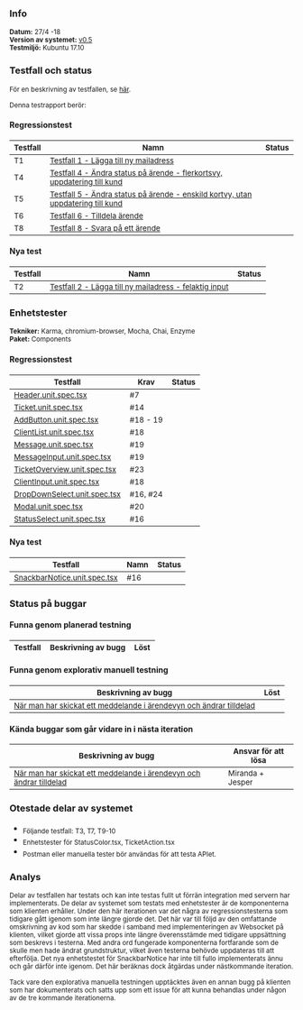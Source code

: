 ### Info
<sub>**Datum:** 27/4 -18</sub>  
<sub>**Version av systemet:** [v0.5]()</sub>  
<sub>**Testmiljö:**  Kubuntu 17.10</sub>

### Testfall och status
<sub>För en beskrivning av testfallen, se [här](https://github.com/1dv611-futurum-project/dokumentation/blob/master/inlämningar/inception/Testspecifikation.md).</sub>    

<sub>Denna testrapport berör:</sub>  

#### Regressionstest

|<sub>Testfall</sub>|<sub>Namn</sub>|<sub>Status</sub>|
|----|--------|------------|
|<sub>T1</sub>|<sub>[Testfall 1 - Lägga till ny mailadress](https://github.com/1dv611-futurum-project/dokumentation/blob/master/inlämningar/inception/Testspecifikation.md)</sub>|<sub><img src="https://upload.wikimedia.org/wikipedia/commons/thumb/5/50/Yes_Check_Circle.svg/2000px-Yes_Check_Circle.svg.png" width="15"></sub>|
|<sub>T4</sub>|<sub>[Testfall 4 - Ändra status på ärende - flerkortsvy, uppdatering till kund](https://github.com/1dv611-futurum-project/dokumentation/blob/master/inlämningar/inception/Testspecifikation.md)</sub>|<sub><img src="https://upload.wikimedia.org/wikipedia/commons/thumb/5/50/Yes_Check_Circle.svg/2000px-Yes_Check_Circle.svg.png" width="15"></sub>|
|<sub>T5</sub>|<sub>[Testfall 5 - Ändra status på ärende - enskild kortvy, utan uppdatering till kund](https://github.com/1dv611-futurum-project/dokumentation/blob/master/inlämningar/inception/Testspecifikation.md)</sub>|<sub><img src="https://upload.wikimedia.org/wikipedia/commons/thumb/5/50/Yes_Check_Circle.svg/2000px-Yes_Check_Circle.svg.png" width="15"></sub>|
|<sub>T6</sub>|<sub>[Testfall 6 - Tilldela ärende](https://github.com/1dv611-futurum-project/dokumentation/blob/master/inlämningar/inception/Testspecifikation.md)</sub>|<sub><img src="https://upload.wikimedia.org/wikipedia/commons/thumb/5/50/Yes_Check_Circle.svg/2000px-Yes_Check_Circle.svg.png" width="15"></sub>|
|<sub>T8</sub>|<sub>[Testfall 8 - Svara på ett ärende](https://github.com/1dv611-futurum-project/dokumentation/blob/master/inlämningar/inception/Testspecifikation.md)</sub>|<sub><img src="https://upload.wikimedia.org/wikipedia/commons/thumb/5/50/Yes_Check_Circle.svg/2000px-Yes_Check_Circle.svg.png" width="15"></sub>|

#### Nya test
|<sub>Testfall</sub>|<sub>Namn</sub>|<sub>Status</sub>|
|----|--------|------------|
|<sub>T2</sub>|<sub>[Testfall 2 - Lägga till ny mailadress - felaktig input](https://github.com/1dv611-futurum-project/dokumentation/blob/master/inlämningar/inception/Testspecifikation.md)</sub>|<sub><img src="https://upload.wikimedia.org/wikipedia/commons/thumb/5/50/Yes_Check_Circle.svg/2000px-Yes_Check_Circle.svg.png" width="15"></sub>|

### Enhetstester
<sub>**Tekniker:**  Karma, chromium-browser, Mocha, Chai, Enzyme</sub>  
<sub>**Paket:**  Components</sub>

#### Regressionstest

|<sub>Testfall</sub>|<sub>Krav</sub>|<sub>Status</sub>|
|----|--------|------------|
|<sub>[Header.unit.spec.tsx](https://github.com/1dv611-futurum-project/futurum-project/blob/client/services/client/test/components/Header/Header.unit.spec.tsx)</sub>|<sub>#7</sub>|<sub><img src="https://upload.wikimedia.org/wikipedia/commons/thumb/5/50/Yes_Check_Circle.svg/2000px-Yes_Check_Circle.svg.png" width="15"></sub>|
|<sub>[Ticket.unit.spec.tsx](https://github.com/1dv611-futurum-project/futurum-project/tree/client/services/client/test/components/Ticket)</sub>|<sub>#14</sub>|<sub><img src="https://upload.wikimedia.org/wikipedia/commons/thumb/5/50/Yes_Check_Circle.svg/2000px-Yes_Check_Circle.svg.png" width="15"></sub>|
|<sub>[AddButton.unit.spec.tsx](https://github.com/1dv611-futurum-project/futurum-project/blob/client/services/client/test/components/AddButton/AddButton.unit.spec.tsx)</sub>|<sub>#18 - 19</sub>|<sub><img src="https://upload.wikimedia.org/wikipedia/commons/thumb/5/50/Yes_Check_Circle.svg/2000px-Yes_Check_Circle.svg.png" width="15"></sub>|
|<sub>[ClientList.unit.spec.tsx](https://github.com/1dv611-futurum-project/futurum-project/blob/client/services/client/test/components/ClientList/ClientList.unit.spec.tsx)</sub>|<sub>#18</sub>|<sub><img src="https://upload.wikimedia.org/wikipedia/commons/thumb/5/50/Yes_Check_Circle.svg/2000px-Yes_Check_Circle.svg.png" width="15"></sub>|
|<sub>[Message.unit.spec.tsx](https://github.com/1dv611-futurum-project/futurum-project/blob/client/services/client/test/components/Message/Message.unit.spec.tsx)</sub>|<sub>#19</sub>|<sub><img src="https://upload.wikimedia.org/wikipedia/commons/thumb/5/50/Yes_Check_Circle.svg/2000px-Yes_Check_Circle.svg.png" width="15"></sub>|
|<sub>[MessageInput.unit.spec.tsx](https://github.com/1dv611-futurum-project/futurum-project/blob/client/services/client/test/components/MessageInput/MessageInput.unit.spec.tsx)</sub>|<sub>#19</sub>|<sub><img src="https://upload.wikimedia.org/wikipedia/commons/thumb/5/50/Yes_Check_Circle.svg/2000px-Yes_Check_Circle.svg.png" width="15"></sub>|
|<sub>[TicketOverview.unit.spec.tsx](https://github.com/1dv611-futurum-project/futurum-project/blob/client/services/client/test/components/TicketOverview/TicketOverview.unit.spec.tsx)</sub>|<sub>#23</sub>|<sub><img src="https://upload.wikimedia.org/wikipedia/commons/thumb/5/50/Yes_Check_Circle.svg/2000px-Yes_Check_Circle.svg.png" width="15"></sub>|
|<sub>[ClientInput.unit.spec.tsx](https://github.com/1dv611-futurum-project/futurum-project/blob/client/services/client/test/components/ClientInput/ClientInput.unit.spec.tsx)</sub>|<sub>#18</sub>|<sub><img src="https://upload.wikimedia.org/wikipedia/commons/thumb/5/50/Yes_Check_Circle.svg/2000px-Yes_Check_Circle.svg.png" width="15"></sub>|
|<sub>[DropDownSelect.unit.spec.tsx](https://github.com/1dv611-futurum-project/futurum-project/blob/client/services/client/test/components/DropDownSelect/DropDownSelect.unit.spec.tsx)</sub>|<sub>#16, #24</sub>|<sub><img src="https://upload.wikimedia.org/wikipedia/commons/thumb/5/50/Yes_Check_Circle.svg/2000px-Yes_Check_Circle.svg.png" width="15"></sub>|
|<sub>[Modal.unit.spec.tsx](https://github.com/1dv611-futurum-project/futurum-project/blob/client/services/client/test/components/Modal/Modal.unit.spec.tsx)</sub>|<sub>#20</sub>|<sub><img src="https://upload.wikimedia.org/wikipedia/commons/thumb/5/50/Yes_Check_Circle.svg/2000px-Yes_Check_Circle.svg.png" width="15"></sub>|
|<sub>[StatusSelect.unit.spec.tsx](https://github.com/1dv611-futurum-project/futurum-project/blob/client/services/client/test/components/StatusSelect/StatusSelect.unit.spec.tsx)</sub>|<sub>#16</sub>|<sub><img src="https://upload.wikimedia.org/wikipedia/commons/thumb/5/50/Yes_Check_Circle.svg/2000px-Yes_Check_Circle.svg.png" width="15"></sub>|

#### Nya test
|<sub>Testfall</sub>|<sub>Namn</sub>|<sub>Status</sub>|
|----|--------|------------|
|<sub>[SnackbarNotice.unit.spec.tsx](https://github.com/1dv611-futurum-project/futurum-project/blob/client/services/client/test/components/SnackbarNotice/SnackbarNotice.unit.spec.tsx)</sub>|<sub>#16</sub>|<sub><img src="http://4.bp.blogspot.com/-3COrhYW7glE/UkxdoBarJfI/AAAAAAAAAwc/lgigiGxjObc/s1600/x_mark_red_circle.png" width="15"></sub>|

### Status på buggar
#### Funna genom planerad testning
|<sub>Testfall</sub>|<sub>Beskrivning av bugg</sub>|<sub>Löst</sub>|
|----|--------|------------|

#### Funna genom explorativ manuell testning
|<sub>Beskrivning av bugg</sub>|<sub>Löst</sub>|
|--------|------------|
|<sub>[När man har skickat ett meddelande i ärendevyn och ändrar tilldelad](https://github.com/1dv611-futurum-project/futurum-project/issues/182)</sub>|<sub><img src="http://4.bp.blogspot.com/-3COrhYW7glE/UkxdoBarJfI/AAAAAAAAAwc/lgigiGxjObc/s1600/x_mark_red_circle.png" width="15"></sub>|

#### Kända buggar som går vidare in i nästa iteration
|<sub>Beskrivning av bugg</sub>|<sub>Ansvar för att lösa</sub>|
|--------|------------|
|<sub>[När man har skickat ett meddelande i ärendevyn och ändrar tilldelad](https://github.com/1dv611-futurum-project/futurum-project/issues/182)</sub>|<sub>Miranda + Jesper</sub>|

### Otestade delar av systemet
* <sub>Följande testfall: T3, T7, T9-10</sub>
* <sub>Enhetstester för StatusColor.tsx, TicketAction.tsx</sub>  
* <sub>Postman eller manuella tester bör användas för att testa APIet.</sub>  

### Analys
<sub>Delar av testfallen har testats och kan inte testas fullt ut förrän integration med servern har implementerats. De delar av systemet som testats med enhetstester är de komponenterna som klienten erhåller. Under den här iterationen var det några av regressionstesterna som tidigare gått igenom som inte längre gjorde det. Det här var till följd av den omfattande omskrivning av kod som har skedde i samband med implementeringen av Websocket på klienten, vilket gjorde att vissa props inte längre överensstämde med tidigare uppsättning som beskrevs i testerna. Med andra ord fungerade komponenterna fortfarande som de skulle men hade ändrat grundstruktur, vilket även testerna behövde uppdateras till att efterfölja. Det nya enhetstestet för SnackbarNotice har inte till fullo implementerats ännu och går därför inte igenom. Det här beräknas dock åtgärdas under nästkommande iteration.</sub>

<sub>Tack vare den explorativa manuella testningen upptäcktes även en annan bugg på klienten som har dokumenterats och satts upp som ett issue för att kunna behandlas under någon av de tre kommande iterationerna.</sub>
